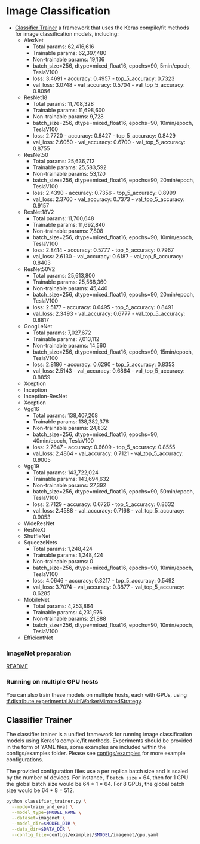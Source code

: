 # Image Classification

* [Classifier Trainer](#classifier-trainer) a framework that uses the Keras
compile/fit methods for image classification models, including:
  * AlexNet
    * Total params: 62,416,616
    * Trainable params: 62,397,480
    * Non-trainable params: 19,136
    * batch_size=256, dtype=mixed_float16, epochs=90, 5min/epoch, TeslaV100
    * loss: 3.4691 - accuracy: 0.4957 - top_5_accuracy: 0.7323
    * val_loss: 3.0748 - val_accuracy: 0.5704 - val_top_5_accuracy: 0.8056
  * ResNet18
    * Total params: 11,708,328
    * Trainable params: 11,698,600
    * Non-trainable params: 9,728
    * batch_size=256, dtype=mixed_float16, epochs=90, 10min/epoch, TeslaV100
    * loss: 2.7720 - accuracy: 0.6427 - top_5_accuracy: 0.8429
    * val_loss: 2.6050 - val_accuracy: 0.6700 - val_top_5_accuracy: 0.8755
  * ResNet50
    * Total params: 25,636,712
    * Trainable params: 25,583,592
    * Non-trainable params: 53,120
    * batch_size=256, dtype=mixed_float16, epochs=90, 20min/epoch, TeslaV100
    * loss: 2.4390 - accuracy: 0.7356 - top_5_accuracy: 0.8999
    * val_loss: 2.3760 - val_accuracy: 0.7373 - val_top_5_accuracy: 0.9157
  * ResNet18V2
    * Total params: 11,700,648
    * Trainable params: 11,692,840
    * Non-trainable params: 7,808
    * batch_size=256, dtype=mixed_float16, epochs=90, 10min/epoch, TeslaV100
    * loss: 2.8414 - accuracy: 0.5777 - top_5_accuracy: 0.7967
    * val_loss: 2.6130 - val_accuracy: 0.6187 - val_top_5_accuracy: 0.8403
  * ResNet50V2
    * Total params: 25,613,800
    * Trainable params: 25,568,360
    * Non-trainable params: 45,440
    * batch_size=256, dtype=mixed_float16, epochs=90, 20min/epoch, TeslaV100
    * loss: 2.5177 - accuracy: 0.6495 - top_5_accuracy: 0.8491
    * val_loss: 2.3493 - val_accuracy: 0.6777 - val_top_5_accuracy: 0.8817
  * GoogLeNet
    * Total params: 7,027,672
    * Trainable params: 7,013,112
    * Non-trainable params: 14,560
    * batch_size=256, dtype=mixed_float16, epochs=90, 15min/epoch, TeslaV100
    * loss: 2.8186 - accuracy: 0.6290 - top_5_accuracy: 0.8353
    * val_loss: 2.5143 - val_accuracy: 0.6864 - val_top_5_accuracy: 0.8859
  * Xception
  * Inception
  * Inception-ResNet
  * Xception
  * Vgg16
    * Total params: 138,407,208
    * Trainable params: 138,382,376
    * Non-trainable params: 24,832
    * batch_size=256, dtype=mixed_float16, epochs=90, 40min/epoch, TeslaV100
    * loss: 2.7647 - accuracy: 0.6609 - top_5_accuracy: 0.8555
    * val_loss: 2.4864 - val_accuracy: 0.7121 - val_top_5_accuracy: 0.9005
  * Vgg19
    * Total params: 143,722,024
    * Trainable params: 143,694,632
    * Non-trainable params: 27,392
    * batch_size=256, dtype=mixed_float16, epochs=90, 50min/epoch, TeslaV100
    * loss: 2.7129 - accuracy: 0.6726 - top_5_accuracy: 0.8632
    * val_loss: 2.4588 - val_accuracy: 0.7168 - val_top_5_accuracy: 0.9053
  * WideResNet
  * ResNeXt
  * ShuffleNet
  * SqueezeNets
    * Total params: 1,248,424
    * Trainable params: 1,248,424
    * Non-trainable params: 0
    * batch_size=256, dtype=mixed_float16, epochs=90, 10min/epoch, TeslaV100    
    * loss: 4.0646 - accuracy: 0.3217 - top_5_accuracy: 0.5492 
    * val_loss: 3.7074 - val_accuracy: 0.3877 - val_top_5_accuracy: 0.6285
  * MobileNet
    * Total params: 4,253,864
    * Trainable params: 4,231,976
    * Non-trainable params: 21,888
    * batch_size=256, dtype=mixed_float16, epochs=90, 10min/epoch, TeslaV100
  * EfficientNet

### ImageNet preparation

[README](imagenetEADME.md)

### Running on multiple GPU hosts

You can also train these models on multiple hosts, each with GPUs, using
[tf.distribute.experimental.MultiWorkerMirroredStrategy](https://www.tensorflow.org/api_docs/python/tf/distribute/experimental/MultiWorkerMirroredStrategy).

## Classifier Trainer

The classifier trainer is a unified framework for running image classification
models using Keras's compile/fit methods. Experiments should be provided in the
form of YAML files, some examples are included within the configs/examples
folder. Please see [configs/examples](configsxamples) for more example
configurations.

The provided configuration files use a per replica batch size and is scaled
by the number of devices. For instance, if `batch size` = 64, then for 1 GPU
the global batch size would be 64 * 1 = 64. For 8 GPUs, the global batch size
would be 64 * 8 = 512.

```bash
python classifier_trainer.py \
  --mode=train_and_eval \
  --model_type=$MODEL_NAME \
  --dataset=imagenet \
  --model_dir=$MODEL_DIR \
  --data_dir=$DATA_DIR \
  --config_file=configs/examples/$MODEL/imagenet/gpu.yaml
```
